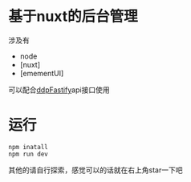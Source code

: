 # 基于nuxt的后台管理

涉及有

 - node
 - [nuxt]
 - [emementUI]

可以配合[ddpFastify](https://github.com/pandashuai/ddpFastify)api接口使用

# 运行

```
npm inatall
npm run dev
```

其他的请自行探索，感觉可以的话就在右上角star一下吧